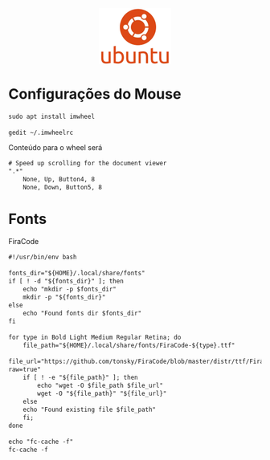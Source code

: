<div style="text-align:center; width:100%">
    <img src="m.webp" width="144" height="112">
</div>

# Configurações do Mouse

```
sudo apt install imwheel

gedit ~/.imwheelrc

```
Conteúdo para o wheel será
```
# Speed up scrolling for the document viewer
".*"
    None, Up, Button4, 8
    None, Down, Button5, 8
```

# Fonts

FiraCode

```
#!/usr/bin/env bash

fonts_dir="${HOME}/.local/share/fonts"
if [ ! -d "${fonts_dir}" ]; then
    echo "mkdir -p $fonts_dir"
    mkdir -p "${fonts_dir}"
else
    echo "Found fonts dir $fonts_dir"
fi

for type in Bold Light Medium Regular Retina; do
    file_path="${HOME}/.local/share/fonts/FiraCode-${type}.ttf"
    file_url="https://github.com/tonsky/FiraCode/blob/master/distr/ttf/FiraCode-${type}.ttf?raw=true"
    if [ ! -e "${file_path}" ]; then
        echo "wget -O $file_path $file_url"
        wget -O "${file_path}" "${file_url}"
    else
	echo "Found existing file $file_path"
    fi;
done

echo "fc-cache -f"
fc-cache -f
```
